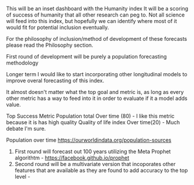 This will be an inset dashboard with the Humanity index
It will be a scoring of success of humanity that all other research can peg to.
Not all science will feed into this index, but hopefully we can identify where most of it would fit for potential inclusion eventually.

For the philosophy of inclusion/method of development of these forecasts please read the Philosophy section.

First round of development will be purely a population forecasting methodology

Longer term I would like to start incorporating other longitudinal models to improve overal forecasting of this index.

It almost doesn't matter what the top goal and metric is, as long as every other metric has a way to feed into it in order to evaluate if it a model adds value.

Top Success Metric
Population total Over time (80)  - I like this metric because it is has high quality
Quality of life index Over time(20) - Much debate I'm sure.

Population over time https://ourworldindata.org/population-sources
1. First round will forecast out 100 years utilizing the Meta Prophet algorithtm - https://facebook.github.io/prophet
2. Second round will be a multivariate version that incoporates other features that are available as they are found to add accuracy to the top level -   


